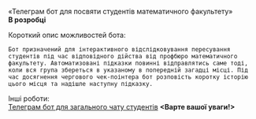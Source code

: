 «Телеграм бот для посвяти студентів математичного факультету»
<br><b> В розробці </b>

Короткий опис можливостей бота:

	Бот призначений для інтерактивного відслідковування пересування студентів під час відповідного дійства від профбюро математичного факультету. Автоматизовані підказки повинні відправлятись саме тоді, коли вся група збереться в указаному в попередній загадці місці. Під час досягнення чергового чек-поінтера бот розповість коротку історію цього місця та надішле наступну підказку.

Інші роботи: <br>
    <a href = "https://github.com/VadHane/TelegramBotForChnuChar">Телеграм бот для загального чату студентів</a> <b><Варте вашої уваги!></b>